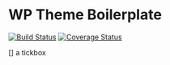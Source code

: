 # WP Theme Boilerplate

[![Build Status](https://img.shields.io/travis/ljsherlock/ljsherlock.com_theme.svg?style=flat-square)](https://travis-ci.org/ljsherlock/ljsherlock.com_theme)
[![Coverage Status](https://img.shields.io/coveralls/ljsherlock/ljsherlock.com_theme.svg?style=flat-square)](https://coveralls.io/github/ljsherlock/ljsherlock.com_theme?branch=master)

[] a tickbox

